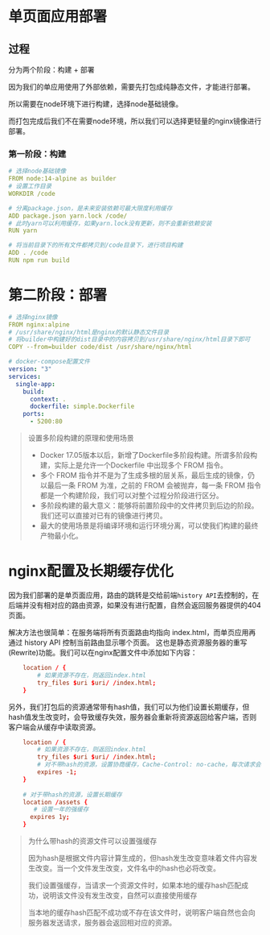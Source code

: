 # 单页面应用部署

## 过程

分为两个阶段：构建 + 部署

因为我们的单应用使用了外部依赖，需要先打包成纯静态文件，才能进行部署。

所以需要在node环境下进行构建，选择node基础镜像。

而打包完成后我们不在需要node环境，所以我们可以选择更轻量的nginx镜像进行部署。

### 第一阶段：构建

```yaml
# 选择node基础镜像
FROM node:14-alpine as builder
# 设置工作目录
WORKDIR /code

# 分离package.json，是未来安装依赖可最大限度利用缓存
ADD package.json yarn.lock /code/
# 此时yarn可以利用缓存，如果yarn.lock没有更新，则不会重新依赖安装
RUN yarn

# 将当前目录下的所有文件都拷贝到/code目录下，进行项目构建
ADD . /code
RUN npm run build
```

# 第二阶段：部署

```yaml
# 选择nginx镜像
FROM nginx:alpine
# /usr/share/nginx/html是nginx的默认静态文件目录
# 将builder中构建好的dist目录中的内容拷贝到/usr/share/nginx/html目录下即可
COPY --from=builder code/dist /usr/share/nginx/html
```

```yaml
# docker-compose配置文件
version: "3"
services:
  single-app:
    build:
      context: .
      dockerfile: simple.Dockerfile
    ports:
      - 5200:80
```

> 设置多阶段构建的原理和使用场景
> - Docker 17.05版本以后，新增了Dockerfile多阶段构建。所谓多阶段构建，实际上是允许一个Dockerfile 中出现多个 FROM 指令。
> - 多个 FROM 指令并不是为了生成多根的层关系，最后生成的镜像，仍以最后一条 FROM 为准，之前的 FROM 会被抛弃，每一条 FROM 指令都是一个构建阶段，我们可以对整个过程分阶段进行区分。
> - 多阶段构建的最大意义：能够将前置阶段中的文件拷贝到后边的阶段。我们还可以直接对已有的镜像进行拷贝。
> - 最大的使用场景是将编译环境和运行环境分离，可以使我们构建的最终产物最小化。

# nginx配置及长期缓存优化

因为我们部署的是单页面应用，路由的跳转是交给前端`history API`去控制的，在后端并没有相对应的路由资源，如果没有进行配置，自然会返回服务器提供的404页面。

解决方法也很简单：在服务端将所有页面路由均指向 index.html，而单页应用再通过 history API 控制当前路由显示哪个页面。 这也是静态资源服务器的重写(Rewrite)功能。我们可以在nginx配置文件中添加如下内容：

```conf
    location / {
        # 如果资源不存在，则返回index.html
        try_files $uri $uri/ /index.html;
    }
```

另外，我们打包后的资源通常带有hash值，我们可以为他们设置长期缓存，但hash值发生改变时，会导致缓存失效，服务器会重新将资源返回给客户端，否则客户端会从缓存中读取资源。

```conf
    location / {
        # 如果资源不存在，则返回index.html
        try_files $uri $uri/ /index.html;
        # 对不带hash的资源，设置协商缓存，Cache-Control: no-cache，每次请求会校验新鲜度
        expires -1;
    }
    
    # 对于带hash的资源，设置长期缓存
    location /assets {
       # 设置一年的强缓存
      expires 1y;
    }
```

> 为什么带hash的资源文件可以设置强缓存
> 
> 因为hash是根据文件内容计算生成的，但hash发生改变意味着文件内容发生改变。当一个文件发生改变，文件名中的hash也必将改变。
> 
> 我们设置强缓存，当请求一个资源文件时，如果本地的缓存hash匹配成功，说明该文件没有发生改变，自然可以直接使用缓存
> 
> 当本地的缓存hash匹配不成功或不存在该文件时，说明客户端自然也会向服务器发送请求，服务器会返回相对应的资源。
